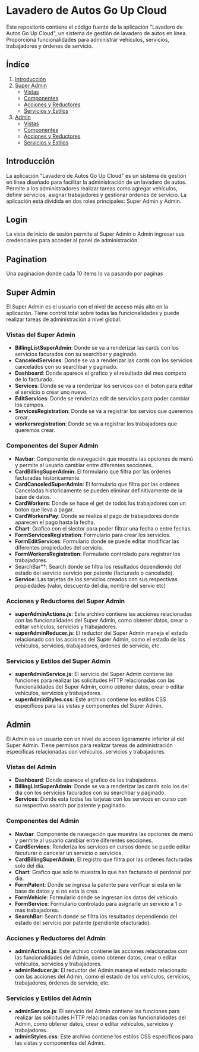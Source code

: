 # Lavadero de Autos Go Up Cloud

Este repositorio contiene el código fuente de la aplicación "Lavadero de Autos Go Up Cloud", un sistema de gestión de lavadero de autos en línea. Proporciona funcionalidades para administrar vehículos, servicios, trabajadores y órdenes de servicio.

## Índice

1. [Introducción](#introducción)
2. [Super Admin](#super-admin)
    - [Vistas](#vistas-del-super-admin)
    - [Componentes](#componentes-del-super-admin)
    - [Acciones y Reductores](#acciones-y-reductores-del-super-admin)
    - [Servicios y Estilos](#servicios-y-estilos-del-super-admin)
3. [Admin](#admin)
    - [Vistas](#vistas-del-admin)
    - [Componentes](#componentes-del-admin)
    - [Acciones y Reductores](#acciones-y-reductores-del-admin)
    - [Servicios y Estilos](#servicios-y-estilos-del-admin)

## Introducción

La aplicación "Lavadero de Autos Go Up Cloud" es un sistema de gestión en línea diseñado para facilitar la administración de un lavadero de autos. Permite a los administradores realizar tareas como agregar vehículos, definir servicios, asignar trabajadores y gestionar órdenes de servicio. La aplicación está dividida en dos roles principales: Super Admin y Admin.

## Login 
La vista de inicio de sesión permite al Super Admin o Admin ingresar sus credenciales para acceder al panel de administración.

## Pagination
Una paginacion donde cada 10 items lo va pasando por paginas

## Super Admin

El Super Admin es el usuario con el nivel de acceso más alto en la aplicación. Tiene control total sobre todas las funcionalidades y puede realizar tareas de administración a nivel global.

### Vistas del Super Admin

- **BillingListSuperAdmin**: Donde se va a renderizar las cards con los servicios facurados con su searchbar y paginado.
- **CanceledServices**: Donde se va a renderizar las cards con los servicios cancelados con su searchbar y paginado.
- **Dashboard**: Donde aparece el grafico y el resultado del mes competo de lo facturado.
- **Services**: Donde se va a renderizar los servicos con el boton para editar el servicio o crear uno nuevo.
- **EditServices**: Donde se renderiza edit de servicios para poder cambiar los campos.
- **ServicesRegistration**: Donde se va a registrar los servios que queremos crear.
- **workersregistration**:  Donde se va a registrar los trabajadores que queremos crear.

### Componentes del Super Admin

- **Navbar**: Componente de navegación que muestra las opciones de menú y permite al usuario cambiar entre diferentes secciones.
- **CardBillingSuperAdmin**: El formulario que filtra por las ordenes facturadas historicamente.
- **CardCanceledSuperAdmin**:  El formulario que filtra por las ordenes Canceladas historicamente se pueden eliminar definitivamente de la base de datos.
- **CardWorkers**: Donde se hace el get de todos los trabajadores con un boton que lleva a pagar.
- **CardWorkersPay**: Donde se realiza el pago de trabajadores donde aparecen el pago hasta la fecha.
- **Chart**: Grafico con el slector para poder filtrar una fecha o entre fechas.
- **FormServicesRegistration**: Formulario para crear los servicios.
- **FormEditServices**: Formulario donde se puede editar modificar las diferentes propiedades del servicio.
- **FormWorkersRegistration**: Formulario controlado para registrar los trabajadores.
- SearchBar**: Search donde se filtra los resultados dependiendo del estado del servicio servicio por patente (facturado o cancelado).
- **Service**: Las tarjetas de los servicios creados con sus respectivas propiedades (valor, descuento del dia, nombre del servio etc)
  

### Acciones y Reductores del Super Admin

- **superAdminActions.js**: Este archivo contiene las acciones relacionadas con las funcionalidades del Super Admin, como obtener datos, crear o editar vehículos, servicios y trabajadores.
- **superAdminReducer.js**: El reductor del Super Admin maneja el estado relacionado con las acciones del Super Admin, como el estado de los vehículos, servicios, trabajadores, órdenes de servicio, etc.

### Servicios y Estilos del Super Admin

- **superAdminService.js**: El servicio del Super Admin contiene las funciones para realizar las solicitudes HTTP relacionadas con las funcionalidades del Super Admin, como obtener datos, crear o editar vehículos, servicios y trabajadores.
- **superAdminStyles.css**: Este archivo contiene los estilos CSS específicos para las vistas y componentes del Super Admin.

## Admin

El Admin es un usuario con un nivel de acceso ligeramente inferior al del Super Admin. Tiene permisos para realizar tareas de administración específicas relacionadas con vehículos, servicios y trabajadores.

### Vistas del Admin

- **Dashboard**: Donde aparece el grafico de los trabajadores.
- **BillingListSuperAdmin**: Donde se va a renderizar las cards solo los del dia con los servicios facurados con su searchbar y paginado.
- **Services**: Donde esta todas las tarjetas con los servicos en curso con su respectivo search por patente y paginado.

### Componentes del Admin

- **Navbar**: Componente de navegación que muestra las opciones de menú y permite al usuario cambiar entre diferentes secciones.
- **CardServices**: Renderiza los servicos en cursos donde se puede editar facuturar o cancelar un servicio o servicios.
- **CardBillingSuperAdmin**: El registro que filtra por las ordenes facturadas solo del dia.
- **Chart**: Grafico que solo te muestra lo que han facturado el perdonal por dia.
- **FormPatent**: Donde se ingresa la patente para verificar si esta en la base de datos y si no esta la crea.
- **FormVehicle**: Formulario donde se ingresan los datos del vehiculo.
- **FormService**: Formulario controlado para asignarle un servicio a 1 o mas trabajadores.
- **SearchBar**: Search donde se filtra los resultados dependiendo del estado del servicio por patente (pendiente ofacturado).


### Acciones y Reductores del Admin

- **adminActions.js**: Este archivo contiene las acciones relacionadas con las funcionalidades del Admin, como obtener datos, crear o editar vehículos, servicios y trabajadores.
- **adminReducer.js**: El reductor del Admin maneja el estado relacionado con las acciones del Admin, como el estado de los vehículos, servicios, trabajadores, órdenes de servicio, etc.

### Servicios y Estilos del Admin

- **adminService.js**: El servicio del Admin contiene las funciones para realizar las solicitudes HTTP relacionadas con las funcionalidades del Admin, como obtener datos, crear o editar vehículos, servicios y trabajadores.
- **adminStyles.css**: Este archivo contiene los estilos CSS específicos para las vistas y componentes del Admin.
